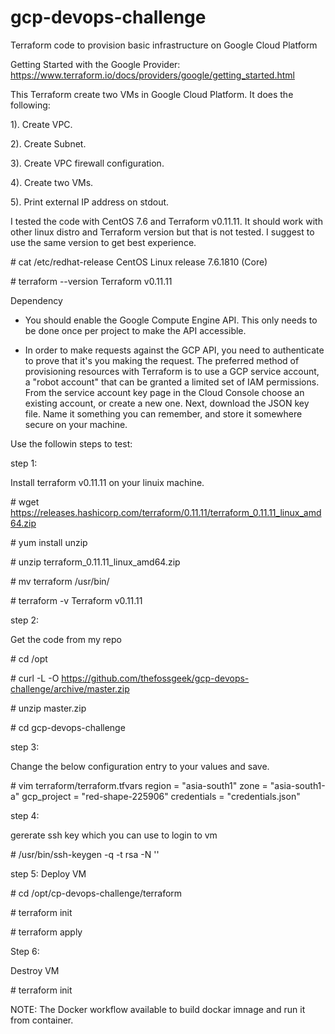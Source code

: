 # gcp-devops-challenge
Terraform code to provision basic infrastructure on Google Cloud Platform 

Getting Started with the Google Provider: https://www.terraform.io/docs/providers/google/getting_started.html

This Terraform create two VMs in Google Cloud Platform.  It does the following:

1). Create VPC.

2). Create Subnet.

3). Create VPC firewall configuration.

4). Create two VMs.

5). Print external IP address on stdout.

I tested the code with CentOS 7.6 and Terraform v0.11.11. It should work with other linux distro and Terraform version but that is not tested. I suggest to use the same version to get best experience. 

\# cat /etc/redhat-release 
CentOS Linux release 7.6.1810 (Core) 

\# terraform --version
Terraform v0.11.11

Dependency

- You should enable the Google Compute Engine API. This only needs to be done once per project to make the API accessible.

- In order to make requests against the GCP API, you need to authenticate to prove that it's you making the request. The preferred method of provisioning resources with Terraform is to use a GCP service account, a "robot account" that can be granted a limited set of IAM permissions. From the service account key page in the Cloud Console choose an existing account, or create a new one. Next, download the JSON key file. Name it something you can remember, and store it somewhere secure on your machine.

Use the followin steps to test:

step 1: 

Install terraform v0.11.11 on your linuix machine.

\# wget https://releases.hashicorp.com/terraform/0.11.11/terraform_0.11.11_linux_amd64.zip

\# yum install unzip

\# unzip terraform_0.11.11_linux_amd64.zip 

\# mv terraform /usr/bin/

\# terraform -v
Terraform v0.11.11

step 2:

Get the code from my repo

\# cd /opt

\# curl -L -O https://github.com/thefossgeek/gcp-devops-challenge/archive/master.zip

\# unzip master.zip

\# cd gcp-devops-challenge

step 3:

Change the below configuration entry to your values and save.

\# vim terraform/terraform.tfvars 
region           = "asia-south1"
zone             = "asia-south1-a"
gcp_project      = "red-shape-225906"
credentials      = "credentials.json"

step 4:

gererate ssh key which you can use to login to vm

\# /usr/bin/ssh-keygen -q -t rsa -N ''

step 5:
Deploy VM

\# cd /opt/cp-devops-challenge/terraform

\# terraform init

\# terraform apply

Step 6:

Destroy VM

\# terraform init

NOTE: The Docker workflow available to build dockar imnage and run it from container.

